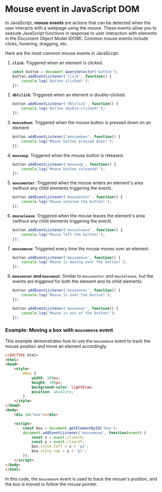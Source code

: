 # Mouse event in JavaScript DOM

In JavaScript, **mouse events** are actions that can be detected when the user interacts with a webpage using the mouse. These events allow you to execute JavaScript functions in response to user interaction with elements in the Document Object Model (DOM). Common mouse events include clicks, hovering, dragging, etc.

Here are the most common mouse events in JavaScript:

1. **`click`**: Triggered when an element is clicked.
   ```javascript
   const button = document.querySelector('button');
   button.addEventListener('click', function() {
       console.log('Button clicked!');
   });
   ```

2. **`dblclick`**: Triggered when an element is double-clicked.
   ```javascript
   button.addEventListener('dblclick', function() {
       console.log('Button double-clicked!');
   });
   ```

3. **`mousedown`**: Triggered when the mouse button is pressed down on an element.
   ```javascript
   button.addEventListener('mousedown', function() {
       console.log('Mouse button pressed down!');
   });
   ```

4. **`mouseup`**: Triggered when the mouse button is released.
   ```javascript
   button.addEventListener('mouseup', function() {
       console.log('Mouse button released!');
   });
   ```

5. **`mouseenter`**: Triggered when the mouse enters an element's area (without any child elements triggering the event).
   ```javascript
   button.addEventListener('mouseenter', function() {
       console.log('Mouse entered the button!');
   });
   ```

6. **`mouseleave`**: Triggered when the mouse leaves the element's area (without any child elements triggering the event).
   ```javascript
   button.addEventListener('mouseleave', function() {
       console.log('Mouse left the button!');
   });
   ```

7. **`mousemove`**: Triggered every time the mouse moves over an element.
   ```javascript
   button.addEventListener('mousemove', function() {
       console.log('Mouse is moving over the button!');
   });
   ```

8. **`mouseover` and `mouseout`**: Similar to `mouseenter` and `mouseleave`, but the events are triggered for both the element and its child elements.
   ```javascript
   button.addEventListener('mouseover', function() {
       console.log('Mouse is over the button!');
   });

   button.addEventListener('mouseout', function() {
       console.log('Mouse is out of the button!');
   });
   ```

### Example: Moving a box with `mousemove` event
This example demonstrates how to use the `mousemove` event to track the mouse position and move an element accordingly.

```html
<!DOCTYPE html>
<html>
<head>
    <style>
        #box {
            width: 100px;
            height: 100px;
            background-color: lightblue;
            position: absolute;
        }
    </style>
</head>
<body>
    <div id="box"></div>

    <script>
        const box = document.getElementById('box');
        document.addEventListener('mousemove', function(event) {
            const x = event.clientX;
            const y = event.clientY;
            box.style.left = x + 'px';
            box.style.top = y + 'px';
        });
    </script>
</body>
</html>
```

In this code, the `mousemove` event is used to track the mouse's position, and the box is moved to follow the mouse pointer.